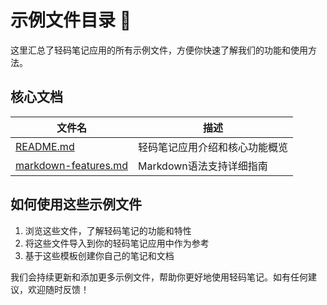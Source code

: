 # 示例文件目录 📁

这里汇总了轻码笔记应用的所有示例文件，方便你快速了解我们的功能和使用方法。

## 核心文档

| 文件名 | 描述 |
| ------ | ---- |
| [README.md](./README.md) | 轻码笔记应用介绍和核心功能概览 |
| [markdown-features.md](./markdown-features.md) | Markdown语法支持详细指南 |

## 如何使用这些示例文件

1. 浏览这些文件，了解轻码笔记的功能和特性
2. 将这些文件导入到你的轻码笔记应用中作为参考
3. 基于这些模板创建你自己的笔记和文档

我们会持续更新和添加更多示例文件，帮助你更好地使用轻码笔记。如有任何建议，欢迎随时反馈！ 